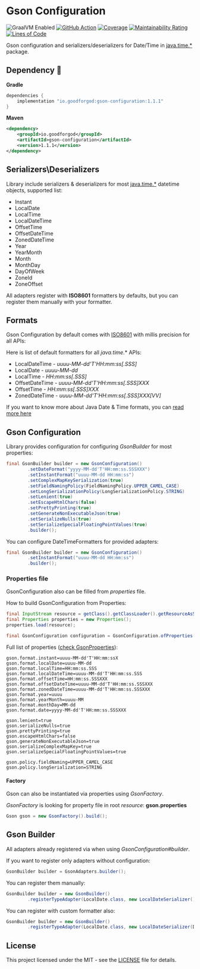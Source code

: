 # Gson Configuration

![GraalVM Enabled](https://img.shields.io/badge/GraalVM-Ready-orange?style=plastic)
[![GitHub Action](https://github.com/goodforgod/gson-configuration/workflows/Java%20CI/badge.svg)](https://github.com/GoodforGod/gson-configuration/actions?query=workflow%3A%22Java+CI%22)
[![Coverage](https://sonarcloud.io/api/project_badges/measure?project=GoodforGod_gson-configuration&metric=coverage)](https://sonarcloud.io/dashboard?id=GoodforGod_gson-configuration)
[![Maintainability Rating](https://sonarcloud.io/api/project_badges/measure?project=GoodforGod_gson-configuration&metric=sqale_rating)](https://sonarcloud.io/dashboard?id=GoodforGod_gson-configuration)
[![Lines of Code](https://sonarcloud.io/api/project_badges/measure?project=GoodforGod_gson-configuration&metric=ncloc)](https://sonarcloud.io/dashboard?id=GoodforGod_gson-configuration)

Gson configuration and serializers/deserializers for Date/Time in [java.time.*](https://docs.oracle.com/en/java/javase/11/docs/api/java.base/java/time/package-summary.html) package.

## Dependency :rocket:
**Gradle**
```groovy
dependencies {
    implementation "io.goodforgod:gson-configuration:1.1.1"
}
```

**Maven**
```xml
<dependency>
    <groupId>io.goodforgod</groupId>
    <artifactId>gson-configuration</artifactId>
    <version>1.1.1</version>
</dependency>
```

## Serializers\Deserializers

Library include serializers & deserializers for most [java.time.*](https://docs.oracle.com/en/java/javase/11/docs/api/java.base/java/time/package-summary.html)
datetime objects, supported list:
- Instant
- LocalDate
- LocalTime
- LocalDateTime
- OffsetTime
- OffsetDateTime
- ZonedDateTime
- Year
- YearMonth  
- Month
- MonthDay
- DayOfWeek
- ZoneId
- ZoneOffset

All adapters register with **ISO8601** formatters by defaults, but you can register them manually with your formatter.

## Formats

Gson Configuration by default comes with [ISO8601](https://en.wikipedia.org/wiki/ISO_8601) with millis precision for all APIs:

Here is list of default formatters for all *java.time.** APIs:
- LocalDateTime - *uuuu-MM-dd'T'HH:mm:ss[.SSS]*
- LocalDate - *uuuu-MM-dd*
- LocalTime - *HH:mm:ss[.SSS]*
- OffsetDateTime - *uuuu-MM-dd'T'HH:mm:ss[.SSS]XXX*
- OffsetTime - *HH:mm:ss[.SSS]XXX*
- ZonedDateTime - *uuuu-MM-dd'T'HH:mm:ss[.SSS]XXX[VV]*

If you want to know more about Java Date & Time formats, you can [read more here](https://goodforgod.dev/posts/2/)

## Gson Configuration

Library provides configuration for configuring *GsonBuilder* for most properties:

```java
final GsonBuilder builder = new GsonConfiguration()
        .setDateFormat("yyyy-MM-dd'T'HH:mm:ss.SSSXXX")
        .setInstantFormat("uuuu-MM-dd HH:mm:ss")
        .setComplexMapKeySerialization(true)
        .setFieldNamingPolicy(FieldNamingPolicy.UPPER_CAMEL_CASE)
        .setLongSerializationPolicy(LongSerializationPolicy.STRING)
        .setLenient(true)
        .setEscapeHtmlChars(false)
        .setPrettyPrinting(true)
        .setGenerateNonExecutableJson(true)
        .setSerializeNulls(true)
        .setSerializeSpecialFloatingPointValues(true)
        .builder();
```

You can configure DateTimeFormatters for provided adapters:
```java
final GsonBuilder builder = new GsonConfiguration()
        .setInstantFormat("uuuu-MM-dd HH:mm:ss")
        .builder();
```

### Properties file

GsonConfiguration also can be filled from *properties* file.

How to build GsonConfiguration from Properties:
```java
final InputStream resource = getClass().getClassLoader().getResourceAsStream("gson.properties");
final Properties properties = new Properties();
properties.load(resource);

final GsonConfiguration configuration = GsonConfiguration.ofProperties(properties);
```

Full list of properties ([check GsonProperties](https://github.com/GoodforGod/gson-configuration/blob/master/src/main/java/io/gson/adapters/config/GsonProperties.java)):
```properties
gson.format.instant=uuuu-MM-dd'T'HH:mm:ssX
gson.format.localDate=uuuu-MM-dd
gson.format.localTime=HH:mm:ss.SSS
gson.format.localDateTime=uuuu-MM-dd'T'HH:mm:ss.SSS
gson.format.offsetTime=HH:mm:ss.SSSXXX
gson.format.offsetDateTime=uuuu-MM-dd'T'HH:mm:ss.SSSXXX
gson.format.zonedDateTime=uuuu-MM-dd'T'HH:mm:ss.SSSXXX
gson.format.year=uuuu
gson.format.yearMonth=uuuu-MM
gson.format.monthDay=MM-dd
gson.format.date=yyyy-MM-dd'T'HH:mm:ss.SSSXXX

gson.lenient=true
gson.serializeNulls=true
gson.prettyPrinting=true
gson.escapeHtmlChars=false
gson.generateNonExecutableJson=true
gson.serializeComplexMapKey=true
gson.serializeSpecialFloatingPointValues=true

gson.policy.fieldNaming=UPPER_CAMEL_CASE
gson.policy.longSerialization=STRING
```

#### Factory

Gson can also be instantiated via properties using *GsonFactory*.

*GsonFactory* is looking for property file in root *resource*: **gson.properties**

```java
Gson gson = new GsonFactory().build();
```

## Gson Builder

All adapters already registered via when using *GsonConfiguration#builder*.

If you want to register only adapters without configuration:

```java
GsonBuilder builder = GsonAdapters.builder();
```

You can register them manually:
```java
GsonBuilder builder = new GsonBuilder()
        .registerTypeAdapter(LocalDate.class, new LocalDateSerializer())
```

You can register with custom formatter also:
```java
GsonBuilder builder = new GsonBuilder()
        .registerTypeAdapter(LocalDate.class, new LocalDateSerializer(DateTimeFormatters.ISO_LOCAL_DATE))
```

## License

This project licensed under the MIT - see the [LICENSE](LICENSE) file for details.
